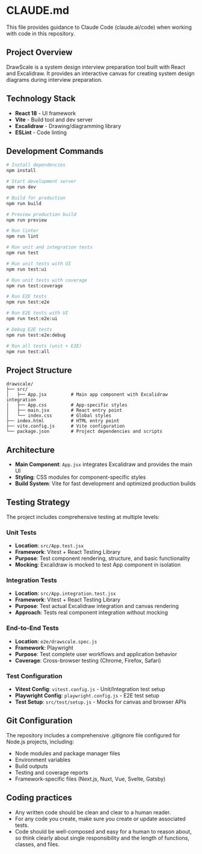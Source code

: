 # CLAUDE.md

This file provides guidance to Claude Code (claude.ai/code) when working with code in this repository.

## Project Overview

DrawScale is a system design interview preparation tool built with React and Excalidraw. It provides an interactive canvas for creating system design diagrams during interview preparation.

## Technology Stack

- **React 18** - UI framework
- **Vite** - Build tool and dev server
- **Excalidraw** - Drawing/diagramming library
- **ESLint** - Code linting

## Development Commands

```bash
# Install dependencies
npm install

# Start development server
npm run dev

# Build for production
npm run build

# Preview production build
npm run preview

# Run linter
npm run lint

# Run unit and integration tests
npm run test

# Run unit tests with UI
npm run test:ui

# Run unit tests with coverage
npm run test:coverage

# Run E2E tests
npm run test:e2e

# Run E2E tests with UI
npm run test:e2e:ui

# Debug E2E tests
npm run test:e2e:debug

# Run all tests (unit + E2E)
npm run test:all
```

## Project Structure

```
drawscale/
├── src/
│   ├── App.jsx         # Main app component with Excalidraw integration
│   ├── App.css         # App-specific styles
│   ├── main.jsx        # React entry point
│   └── index.css       # Global styles
├── index.html          # HTML entry point
├── vite.config.js      # Vite configuration
└── package.json        # Project dependencies and scripts
```

## Architecture

- **Main Component**: `App.jsx` integrates Excalidraw and provides the main UI
- **Styling**: CSS modules for component-specific styles
- **Build System**: Vite for fast development and optimized production builds

## Testing Strategy

The project includes comprehensive testing at multiple levels:

### Unit Tests
- **Location**: `src/App.test.jsx`
- **Framework**: Vitest + React Testing Library
- **Purpose**: Test component rendering, structure, and basic functionality
- **Mocking**: Excalidraw is mocked to test App component in isolation

### Integration Tests
- **Location**: `src/App.integration.test.jsx`
- **Framework**: Vitest + React Testing Library
- **Purpose**: Test actual Excalidraw integration and canvas rendering
- **Approach**: Tests real component integration without mocking

### End-to-End Tests
- **Location**: `e2e/drawscale.spec.js`
- **Framework**: Playwright
- **Purpose**: Test complete user workflows and application behavior
- **Coverage**: Cross-browser testing (Chrome, Firefox, Safari)

### Test Configuration
- **Vitest Config**: `vitest.config.js` - Unit/Integration test setup
- **Playwright Config**: `playwright.config.js` - E2E test setup  
- **Test Setup**: `src/test/setup.js` - Mocks for canvas and browser APIs

## Git Configuration

The repository includes a comprehensive .gitignore file configured for Node.js projects, including:
- Node modules and package manager files
- Environment variables
- Build outputs
- Testing and coverage reports
- Framework-specific files (Next.js, Nuxt, Vue, Svelte, Gatsby)

## Coding practices

- Any written code should be clean and clear to a human reader. 
- For any code you create, make sure you create or update associated tests. 
- Code should be well-composed and easy for a human to reason about, so think clearly about single responsibility and the length of functions, classes, and files. 